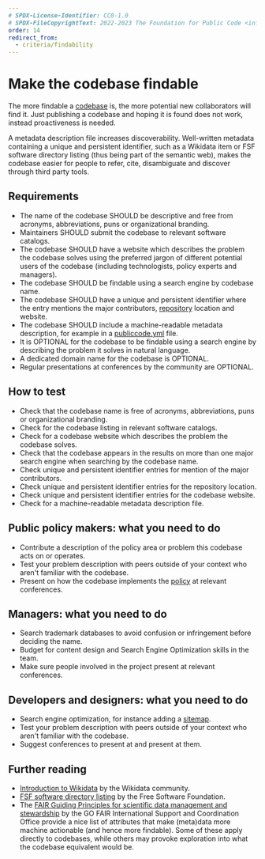 ```yaml
---
# SPDX-License-Identifier: CC0-1.0
# SPDX-FileCopyrightText: 2022-2023 The Foundation for Public Code <info@publiccode.net>, https://standard.publiccode.net/AUTHORS
order: 14
redirect_from:
  - criteria/findability
---
```


# Make the codebase findable

The more findable a [codebase](../glossary.md#codebase) is, the more potential new collaborators will find it.
Just publishing a codebase and hoping it is found does not work, instead proactiveness is needed.

A metadata description file increases discoverability.
Well-written metadata containing a unique and persistent identifier, such as a Wikidata item or FSF software directory listing (thus being part of the semantic web), makes the codebase easier for people to refer, cite, disambiguate and discover through third party tools.

## Requirements

* The name of the codebase SHOULD be descriptive and free from acronyms, abbreviations, puns or organizational branding.
* Maintainers SHOULD submit the codebase to relevant software catalogs.
* The codebase SHOULD have a website which describes the problem the codebase solves using the preferred jargon of different potential users of the codebase (including technologists, policy experts and managers).
* The codebase SHOULD be findable using a search engine by codebase name.
* The codebase SHOULD have a unique and persistent identifier where the entry mentions the major contributors, [repository](../glossary.md#repository) location and website.
* The codebase SHOULD include a machine-readable metadata description, for example in a [publiccode.yml](https://github.com/publiccodeyml/publiccode.yml) file.
* It is OPTIONAL for the codebase to be findable using a search engine by describing the problem it solves in natural language.
* A dedicated domain name for the codebase is OPTIONAL.
* Regular presentations at conferences by the community are OPTIONAL.

## How to test

* Check that the codebase name is free of acronyms, abbreviations, puns or organizational branding.
* Check for the codebase listing in relevant software catalogs.
* Check for a codebase website which describes the problem the codebase solves.
* Check that the codebase appears in the results on more than one major search engine when searching by the codebase name.
* Check unique and persistent identifier entries for mention of the major contributors.
* Check unique and persistent identifier entries for the repository location.
* Check unique and persistent identifier entries for the codebase website.
* Check for a machine-readable metadata description file.

## Public policy makers: what you need to do

* Contribute a description of the policy area or problem this codebase acts on or operates.
* Test your problem description with peers outside of your context who aren't familiar with the codebase.
* Present on how the codebase implements the [policy](../glossary.md#policy) at relevant conferences.

## Managers: what you need to do

* Search trademark databases to avoid confusion or infringement before deciding the name.
* Budget for content design and Search Engine Optimization skills in the team.
* Make sure people involved in the project present at relevant conferences.

## Developers and designers: what you need to do

* Search engine optimization, for instance adding a [sitemap](https://www.sitemaps.org/protocol.html).
* Test your problem description with peers outside of your context who aren't familiar with the codebase.
* Suggest conferences to present at and present at them.

## Further reading

* [Introduction to Wikidata](https://www.wikidata.org/wiki/Wikidata:Introduction) by the Wikidata community.
* [FSF software directory listing](https://directory.fsf.org/wiki/Main_Page) by the Free Software Foundation.
* The [FAIR Guiding Principles for scientific data management and stewardship](https://www.go-fair.org/fair-principles/) by the GO FAIR International Support and Coordination Office provide a nice list of attributes that make (meta)data more machine actionable (and hence more findable). Some of these apply directly to codebases, while others may provoke exploration into what the codebase equivalent would be.
